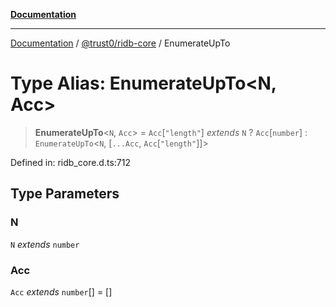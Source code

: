 [**Documentation**](../../../README.md)

***

[Documentation](../../../README.md) / [@trust0/ridb-core](../README.md) / EnumerateUpTo

# Type Alias: EnumerateUpTo\<N, Acc\>

> **EnumerateUpTo**\<`N`, `Acc`\> = `Acc`\[`"length"`\] *extends* `N` ? `Acc`\[`number`\] : `EnumerateUpTo`\<`N`, \[`...Acc`, `Acc`\[`"length"`\]\]\>

Defined in: ridb\_core.d.ts:712

## Type Parameters

### N

`N` *extends* `number`

### Acc

`Acc` *extends* `number`[] = \[\]
